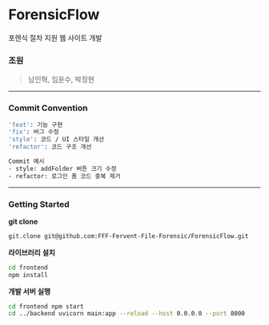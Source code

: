 # ForensicFlow

포렌식 절차 지원 웹 사이트 개발 


### 조원

> 남인혁, 임윤수, 박정현

---

### Commit Convention

```bash
'feat': 기능 구현
'fix': 버그 수정
'style': 코드 / UI 스타일 개선
'refactor': 코드 구조 개선

Commit 예시
- style: addFolder 버튼 크기 수정
- refactor: 로그인 폼 코드 중복 제거
```

---

### Getting Started

**git clone**
```bash
git.clone git@github.com:FFF-Fervent-File-Forensic/ForensicFlow.git
```
**라이브러리 설치**
```bash
cd frontend
npm install
```
**개발 서버 실행**
```bash
cd frontend npm start
cd ../backend uvicorn main:app --reload --host 0.0.0.0 --port 8000
```

